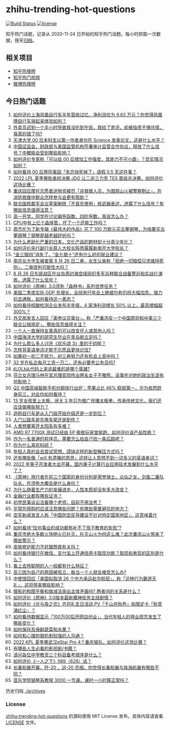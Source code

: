 # zhihu-trending-hot-questions

[![Build Status](https://github.com/justjavac/zhihu-trending-hot-questions/workflows/ci/badge.svg?branch=master)](https://github.com/justjavac/zhihu-trending-hot-questions/actions)
[![license](https://img.shields.io/github/license/justjavac/zhihu-trending-hot-questions)](https://github.com/justjavac/zhihu-trending-hot-questions/blob/master/LICENSE)

知乎热门话题，记录从 2020-11-24 日开始的知乎热门话题。每小时抓取一次数据，按天[归档](./archives)。

## 相关项目

- [知乎热搜榜](https://github.com/justjavac/zhihu-trending-top-search)
- [知乎热门视频](https://github.com/justjavac/zhihu-trending-hot-video)
- [微博热搜榜](https://github.com/justjavac/weibo-trending-hot-search)

## 今日热门话题

<!-- BEGIN -->
<!-- 最后更新时间 Sat Aug 27 2022 02:24:06 GMT+0800 (China Standard Time) -->

1. [如何评价上海凤凰自行车半年营收过亿，净利润仅为 9.63 万元？你觉得凤凰牌自行车骑起来体验如何？](https://www.zhihu.com/question/549868234)
1. [外卖员迟到一个半小时导致我没吃到午饭，我给了差评，却被指责不懂共情，我真的错了吗?](https://www.zhihu.com/question/547535589)
1. [天津大学 00 后本科生以第一作者身份在 Science 发表论文，这是什么水平？](https://www.zhihu.com/question/549615300)
1. [中国证监会、财政部与美国监管机构签署审计监管合作协议，释放了什么信号？中概股会受到哪些影响？](https://www.zhihu.com/question/550137458)
1. [如何评价专家称「可以给 00 后增加工作强度，其能力不可小觑」？现实情况如何？](https://www.zhihu.com/question/550055580)
1. [如何看待 00 后男同事因「失恋快死掉了」请假 0.5 天这件事？](https://www.zhihu.com/question/550073179)
1. [2022 LPL 夏季赛胜者组决赛 JDG 让二追三力克 TES 晋级总决赛，如何评价这场比赛？](https://www.zhihu.com/question/550126662)
1. [重庆回应摩托志愿者送物资被罚「非救援人员，为围观山火被警察制止」，在消防救援中群众怎样参与会更有帮助？](https://www.zhihu.com/question/550099331)
1. [联合国核裁军会议草案删除「不首先使用」核武器表述，透露了什么信号？有哪些信息值得注意？](https://www.zhihu.com/question/550098375)
1. [高一开学，同学在讨论偏导函数、四阶导数，我该怎么办？](https://www.zhihu.com/question/549294538)
1. [CPU中有上亿个晶体管，坏了一个还能工作吗？](https://www.zhihu.com/question/549140878)
1. [周杰伦为了新专辑《最伟大的作品》花了 100 万欧元买古董钢琴，为啥要买古董钢琴？钢琴是越老越好听吗？](https://www.zhihu.com/question/541810924)
1. [为什么老龄化严重的日本，文化产品的题材却十分青少年化？](https://www.zhihu.com/question/549102585)
1. [如何评价央行副行长原人大校长陈雨露履新南开大学校长？](https://www.zhihu.com/question/550078052)
1. [“金三银四”消失了，“金九银十”还有什么好的就业建议？](https://www.zhihu.com/question/549966820)
1. [南京女大学生被害案 8 月 26 日二审，女生父亲称「拒绝一切赔偿只求维持死刑」，二审改判可能性大吗？](https://www.zhihu.com/question/550039643)
1. [8 月 26 日东部战区在台岛周边海空域组织多军兵种联合战备警巡和实战化演练，透露了什么信号？](https://www.zhihu.com/question/550126836)
1. [如何评价《原神》3.0须弥「森林书」系列世界任务？](https://www.zhihu.com/question/549752494)
1. [美国二季度实际 GDP 负增长，全球央行年会上鲍威尔称仍将大幅加息，强力抗击通胀，如何看待这一表态？](https://www.zhihu.com/question/549997751)
1. [如何看待核酸检测企业发布半年报，4 家净利润增长 50% 以上，最高增幅超 300%？](https://www.zhihu.com/question/550153237)
1. [外交部发言人回应「美参议员窜台」，称「严重违反一个中国原则和中美三个联合公报规定」，哪些信息值得关注？](https://www.zhihu.com/question/550154946)
1. [一个人一直保持友善真的可以改变坏人或其他人吗？](https://www.zhihu.com/question/542365494)
1. [中国海洋大学的研究生毕业在青岛能立足吗？](https://www.zhihu.com/question/521136640)
1. [为什么那么多人讨厌《欢乐颂 3》里的于初晖？](https://www.zhihu.com/question/549270797)
1. [怎样背英语单词才能不忘而且更快记住?](https://www.zhihu.com/question/23033452)
1. [如果初一初二不努力，初三再努力还有机会上高中吗？](https://www.zhihu.com/question/549606085)
1. [32 岁在私企每月工资一万二，还有必要考公务员吗?](https://www.zhihu.com/question/549216943)
1. [《LOL》从代码上来说最难的是哪个英雄?](https://www.zhihu.com/question/522118606)
1. [芬兰女总理马林在其总理官邸传出两名女子不雅照，该事件对她的政治生涯有何影响？](https://www.zhihu.com/question/549790307)
1. [Q2 中国高端智能手机份额排行出炉：苹果占比 46% 稳居第一，华为依然跻身前三，对此你如何看待？](https://www.zhihu.com/question/549754907)
1. [13 岁女孩爱上太极，闭关 3 年只为推广传播太极拳，传承传统文化，我们还应该做哪些努力？](https://www.zhihu.com/question/550096513)
1. [选购自行车是从入门级开始升级还是一步到位？](https://www.zhihu.com/question/547271625)
1. [入门公路车是先换车架还是配件？](https://www.zhihu.com/question/546324621)
1. [人类想要离开太阳系有多难？](https://www.zhihu.com/question/538017812)
1. [AMD R7 7700X 测试已经由 EP 极致玩家堂偷跑，如何评价该产品性能？](https://www.zhihu.com/question/549885892)
1. [作为一名普通的程序员，需要怎么给自己找一条后路呢？](https://www.zhihu.com/question/544744660)
1. [你为什么喜欢科研？](https://www.zhihu.com/question/337843359)
1. [年轻人真的会去尝试冥想、颂钵这样的新型解压方式吗？](https://www.zhihu.com/question/550075426)
1. [还有哪些像「will 有遗嘱的意思」这样让人意想不到一词多义的英语单词？](https://www.zhihu.com/question/515208330)
1. [2022 年量子开发者大会开幕，国内量子计算行业应用技术发展到什么水平了？](https://www.zhihu.com/question/549958222)
1. [《原神》旅行者在前三个国家的身份分别是荣誉骑士，众仙之友，剑鱼二番队队长，在须弥大概会是什么身份？](https://www.zhihu.com/question/548896948)
1. [为什么随着生产力的发展进步，人性本质却没有多大改变？](https://www.zhihu.com/question/400685460)
1. [金融行业都有哪些证书？](https://www.zhihu.com/question/24497629)
1. [初学民事诉讼法看哪个老师，目前不用法考？](https://www.zhihu.com/question/424778513)
1. [平常在网购时应该注意哪些问题？有哪些需要避坑的地方？](https://www.zhihu.com/question/549886348)
1. [空军新闻发言人称「中国防空反导建设不针对特定国家地区」，这意味着什么？](https://www.zhihu.com/question/550111487)
1. [如何看待“任何事业的成功都弥补不了孩子教育的失败”?](https://www.zhihu.com/question/549394395)
1. [重庆市绝大多数火场明火已扑灭，扑灭山火为何这么难？此次重庆山火带来了哪些警示？](https://www.zhihu.com/question/550015034)
1. [皮肤修护能力不好跟熬夜有关吗？](https://www.zhihu.com/question/436793124)
1. [如何看待银行在微信、支付宝上开通信用卡取现功能？取现和套现的区别是什么？](https://www.zhihu.com/question/549760252)
1. [看上去特聪明的人一般都有什么特征？](https://www.zhihu.com/question/19949725)
1. [高三因为自己的原因被孤立，每当一个人就会难受怎么办?](https://www.zhihu.com/question/549951339)
1. [中使馆回应「美国拟取消 26 个中方承运赴华航班」，称「这种行为霸道无礼」，这将带来哪些影响？](https://www.zhihu.com/question/550062890)
1. [摄影的构图平衡和做减法突出主体矛盾吗? 两者间的关系是什么？](https://www.zhihu.com/question/547708273)
1. [如何评价《原神》3.0版本最新魔神任务主线剧情？](https://www.zhihu.com/question/549751687)
1. [如何评价《光与夜之恋》齐司礼生日活动 PV「千山共秋色」和限定卡「秋意涌红尘」？](https://www.zhihu.com/question/549926867)
1. [如何看待数据显示「100万00后开网店创业」，当代年轻人的择业观念发生了哪些变化？](https://www.zhihu.com/question/549932127)
1. [如何保存及保鲜蔬菜和水果？](https://www.zhihu.com/question/20781987)
1. [如何和心理防御机制较强的人沟通？](https://www.zhihu.com/question/20026303)
1. [2022 KPL 夏季赛武汉eStar Pro 4:1 重庆狼队，如何评价这场比赛？](https://www.zhihu.com/question/549982930)
1. [有哪些人生必看的影视剧/书籍？](https://www.zhihu.com/question/549927722)
1. [请问各位中学教资三个科目备考顺序是什么？](https://www.zhihu.com/question/479206225)
1. [如何评价《一人之下》589（628）话？](https://www.zhihu.com/question/550002828)
1. [长春航展开幕，歼-20 、运-20 亮相，你觉得长春航展与珠海航展有哪些不同？](https://www.zhihu.com/question/549630500)
1. [音乐学院钢琴系教授 3000 一节课，课时一小时算正常吗？](https://www.zhihu.com/question/549147339)

<!-- END -->

历史归档 [./archives](./archives)

### License

[zhihu-trending-hot-questions](https://github.com/justjavac/zhihu-trending-hot-questions)
的源码使用 MIT License 发布。具体内容请查看 [LICENSE](./LICENSE) 文件。
